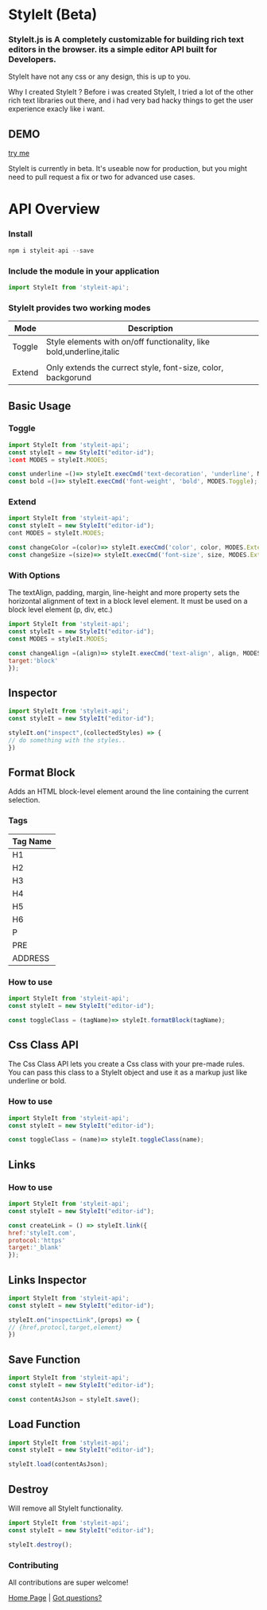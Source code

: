 StyleIt (Beta)
==============

 ### StyleIt.js is A completely customizable for building rich text editors in the browser. its a simple editor API built for Developers.

StyleIt have not any css or any design, this is up to you.

Why I created StyleIt ?
Before i was created StyleIt, I tried a lot of the other rich text libraries out there,
and i had very bad hacky things to get the user experience exacly like i want.


## DEMO ##

[try me](https://codesandbox.io/s/styleit-8irnj?file=/index.html)

 StyleIt is currently in beta. It's useable now for production, but you might need to pull request a fix or two for advanced use cases.

# API Overview #  

### Install ###

```js
npm i styleit-api --save
```

### Include the module in your application ###

```js
import StyleIt from 'styleit-api';
```

### StyleIt provides two working modes ###

| Mode        | Description |
| ----------- | ----------- |
| Toggle      | Style elements with on/off functionality, like bold,underline,italic|
|             |
| Extend      | Only extends the currect style, font-size, color, backgorund|

## Basic Usage ##

### Toggle ###

```js
import StyleIt from 'styleit-api';
const styleIt = new StyleIt("editor-id");
1cont MODES = styleIt.MODES;

const underline =()=> styleIt.execCmd('text-decoration', 'underline', Modes.Toggle);
const bold =()=> styleIt.execCmd('font-weight', 'bold', MODES.Toggle);
```

### Extend ###

```js
import StyleIt from 'styleit-api';
const styleIt = new StyleIt("editor-id");
cont MODES = styleIt.MODES;

const changeColor =(color)=> styleIt.execCmd('color', color, MODES.Extend);
const changeSize =(size)=> styleIt.execCmd('font-size', size, MODES.Extend);
```
### With Options ###

The textAlign, padding, margin, line-height and more property sets the horizontal alignment of text in a block level element. It must be used on a block level element (p, div, etc.)

```js
import StyleIt from 'styleit-api';
const styleIt = new StyleIt("editor-id");
const MODES = styleIt.MODES;

const changeAlign =(align)=> styleIt.execCmd('text-align', align, MODES.Extend,{
target:'block'
});
```

## Inspector ##

```js
import StyleIt from 'styleit-api';
const styleIt = new StyleIt("editor-id");

styleIt.on("inspect",(collectedStyles) => {
// do something with the styles..
})
```

## Format Block ##

Adds an HTML block-level element around the line containing the current selection.

### Tags ### 

| Tag Name    |
| ----------- |
| H1|
| H2|
| H3|
| H4|
| H5|
| H6|
| P |
| PRE |
| ADDRESS |

### How to use ###

```js
import StyleIt from 'styleit-api';
const styleIt = new StyleIt("editor-id");

const toggleClass = (tagName)=> styleIt.formatBlock(tagName);

```


## Css Class API ##

The Css Class API lets you create a Css class with your pre-made rules. You can pass this class to a StyleIt object and use it as a markup just like underline or bold.

### How to use ###

```js
import StyleIt from 'styleit-api';
const styleIt = new StyleIt("editor-id");

const toggleClass = (name)=> styleIt.toggleClass(name);

```

## Links ##

### How to use ###

```js
import StyleIt from 'styleit-api';
const styleIt = new StyleIt("editor-id");

const createLink = () => styleIt.link({
href:'styleIt.com',
protocol:'https'
target:'_blank'
});
```

## Links Inspector ##

```js
import StyleIt from 'styleit-api';
const styleIt = new StyleIt("editor-id");

styleIt.on("inspectLink",(props) => {
// {href,protocl,target,element}
})
```

## Save Function ##

```js
import StyleIt from 'styleit-api';
const styleIt = new StyleIt("editor-id");

const contentAsJson = styleIt.save();
```

## Load Function ##

```js
import StyleIt from 'styleit-api';
const styleIt = new StyleIt("editor-id");

styleIt.load(contentAsJson);
```

## Destroy ##

Will remove all StyleIt functionality.

```js
import StyleIt from 'styleit-api';
const styleIt = new StyleIt("editor-id");

styleIt.destroy();
```

### Contributing
All contributions are super welcome!

[Home Page](https://style-it.github.io/home) | [Got questions?](mailto:styleit.api@gmail.com)